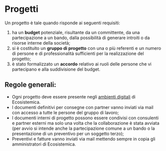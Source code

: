 # Progetti

Un progetto è tale quando risponde ai seguenti requisiti:&#x20;

1. ha un **budget** potenziale, risultante da un committente, da una partecipazione a un bando, dalla possibilità di generare introiti o da risorse interne della società;
2. si è costituito un **gruppo di progetto** con una o più referenti e un numero di persone e di professionalità sufficienti per la realizzazione del progetto;&#x20;
3. è stato formalizzato un **accordo** relativo ai ruoli delle persone che vi partecipano e alla suddivisione del budget.

## Regole generali:

* Ogni progetto deve essere presente negli [ambienti digitali](../ambienti-digitali/) di Ecosistemica.
* I documenti definitivi per consegne con partner vanno inviati via mail con accesso a tutte le persone del gruppo di lavoro;
* I documenti interni di progetto possono essere condivisi con consulenti e partner esterni ma solo una volta che la collaborazione è stata avviata (per avvio si intende anche la partecipazione comune a un bando o la presentazione di un preventivo per un soggetto terzo);
* Preventivi e fatture vanno inviati via mail mettendo sempre in copia gli amministratori di Ecosistemica.
